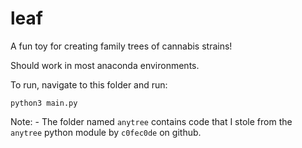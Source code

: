 # leaf

A fun toy for creating family trees of cannabis strains!

Should work in most anaconda environments.

To run, navigate to this folder and run:

```
python3 main.py
```



Note:
    - The folder named `anytree` contains code that I stole from the `anytree` python module by `c0fec0de` on github.